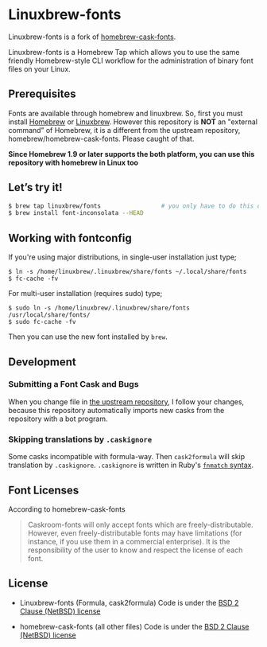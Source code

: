 # Linuxbrew-fonts

Linuxbrew-fonts is a fork of [homebrew-cask-fonts](https://github.com/Caskroom/homebrew-fonts/).

Linuxbrew-fonts is a Homebrew Tap which allows you to use the same friendly Homebrew-style CLI workflow for the administration of binary font files on your Linux.

## Prerequisites

Fonts are available through homebrew and linuxbrew. So, first you must install [Homebrew](http://brew.sh) or [Linuxbrew](http://linuxbrew.sh). However this repository is **NOT** an "external command” of Homebrew, it is a different from the upstream repository, homebrew/homebrew-cask-fonts. Please caught of that.

**Since Homebrew 1.9 or later supports the both platform, you can use this repository with homebrew in Linux too**

## Let’s try it!

```bash
$ brew tap linuxbrew/fonts                 # you only have to do this once!
$ brew install font-inconsolata --HEAD
```

## Working with fontconfig

If you're using major distributions, in single-user installation just type;

```
$ ln -s /home/linuxbrew/.linuxbrew/share/fonts ~/.local/share/fonts
$ fc-cache -fv
```

For multi-user installation (requires sudo) type;

```
$ sudo ln -s /home/linuxbrew/.linuxbrew/share/fonts /usr/local/share/fonts/
$ sudo fc-cache -fv
```

Then you can use the new font installed by `brew`.

## Development

### Submitting a Font Cask and Bugs

When you change file in [the upstream repository](https://github.com/homebrew/homebrew-cask-fonts/),
I follow your changes, because this repository automatically imports new casks from the repository with a bot program.

### Skipping translations by `.caskignore`

Some casks incompatible with formula-way.
Then `cask2formula` will skip translation by `.caskignore`.
`.caskignore` is written in Ruby's [`fnmatch` syntax](https://docs.ruby-lang.org/en/2.6.0/File.html#method-c-fnmatch).

## Font Licenses

According to homebrew-cask-fonts

> Caskroom-fonts will only accept fonts which are freely-distributable. However, even freely-distributable fonts may have limitations (for instance, if you use them in a commercial enterprise). It is the responsibility of the user to know and respect the license of each font.

## License

- Linuxbrew-fonts (Formula, cask2formula)
    Code is under the [BSD 2 Clause (NetBSD) license](https://github.com/caskroom/homebrew-fonts/blob/master/LICENSE.2)

- homebrew-cask-fonts (all other files)
    Code is under the [BSD 2 Clause (NetBSD) license](https://github.com/caskroom/homebrew-fonts/blob/master/LICENSE.1)
